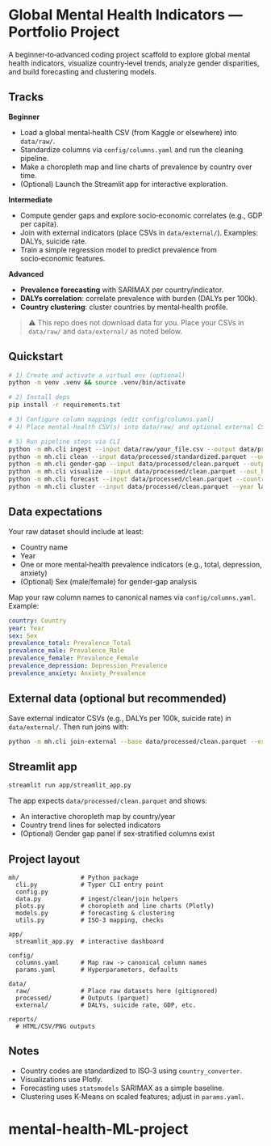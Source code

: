 
# Global Mental Health Indicators — Portfolio Project

A beginner‑to‑advanced coding project scaffold to explore global mental health indicators, visualize country‑level trends, analyze gender disparities, and build forecasting and clustering models.

## Tracks

**Beginner**
- Load a global mental‑health CSV (from Kaggle or elsewhere) into `data/raw/`.
- Standardize columns via `config/columns.yaml` and run the cleaning pipeline.
- Make a choropleth map and line charts of prevalence by country over time.
- (Optional) Launch the Streamlit app for interactive exploration.

**Intermediate**
- Compute gender gaps and explore socio‑economic correlates (e.g., GDP per capita).
- Join with external indicators (place CSVs in `data/external/`). Examples: DALYs, suicide rate.
- Train a simple regression model to predict prevalence from socio‑economic features.

**Advanced**
- **Prevalence forecasting** with SARIMAX per country/indicator.
- **DALYs correlation**: correlate prevalence with burden (DALYs per 100k).
- **Country clustering**: cluster countries by mental‑health profile.

> ⚠️ This repo does not download data for you. Place your CSVs in `data/raw/` and `data/external/` as noted below.

## Quickstart

```bash
# 1) Create and activate a virtual env (optional)
python -m venv .venv && source .venv/bin/activate

# 2) Install deps
pip install -r requirements.txt

# 3) Configure column mappings (edit config/columns.yaml)
# 4) Place mental-health CSV(s) into data/raw/ and optional external CSV(s) into data/external/

# 5) Run pipeline steps via CLI
python -m mh.cli ingest --input data/raw/your_file.csv --output data/processed/standardized.parquet --config config/columns.yaml
python -m mh.cli clean --input data/processed/standardized.parquet --output data/processed/clean.parquet
python -m mh.cli gender-gap --input data/processed/clean.parquet --output reports/gender_gap.csv
python -m mh.cli visualize --input data/processed/clean.parquet --out_html reports/overview.html
python -m mh.cli forecast --input data/processed/clean.parquet --country "United States" --indicator prevalence_total --steps 5 --out_png reports/forecast_USA.png
python -m mh.cli cluster --input data/processed/clean.parquet --year latest --k 5 --out_csv reports/clusters.csv
```

## Data expectations

Your raw dataset should include at least:
- Country name
- Year
- One or more mental‑health prevalence indicators (e.g., total, depression, anxiety)
- (Optional) Sex (male/female) for gender‑gap analysis

Map your raw column names to canonical names via `config/columns.yaml`. Example:

```yaml
country: Country
year: Year
sex: Sex
prevalence_total: Prevalence_Total
prevalence_male: Prevalence_Male
prevalence_female: Prevalence_Female
prevalence_depression: Depression_Prevalence
prevalence_anxiety: Anxiety_Prevalence
```

## External data (optional but recommended)

Save external indicator CSVs (e.g., DALYs per 100k, suicide rate) in `data/external/`. Then run joins with:

```bash
python -m mh.cli join-external --base data/processed/clean.parquet --external data/external/dalys.csv --key country_iso3 year
```

## Streamlit app

```bash
streamlit run app/streamlit_app.py
```

The app expects `data/processed/clean.parquet` and shows:
- An interactive choropleth map by country/year
- Country trend lines for selected indicators
- (Optional) Gender gap panel if sex‑stratified columns exist

## Project layout

```
mh/                 # Python package
  cli.py            # Typer CLI entry point
  config.py
  data.py           # ingest/clean/join helpers
  plots.py          # choropleth and line charts (Plotly)
  models.py         # forecasting & clustering
  utils.py          # ISO-3 mapping, checks

app/
  streamlit_app.py  # interactive dashboard

config/
  columns.yaml      # Map raw -> canonical column names
  params.yaml       # Hyperparameters, defaults

data/
  raw/              # Place raw datasets here (gitignored)
  processed/        # Outputs (parquet)
  external/         # DALYs, suicide rate, GDP, etc.

reports/
  # HTML/CSV/PNG outputs
```

## Notes

- Country codes are standardized to ISO‑3 using `country_converter`.
- Visualizations use Plotly.
- Forecasting uses `statsmodels` SARIMAX as a simple baseline.
- Clustering uses K‑Means on scaled features; adjust in `params.yaml`.
# mental-health-ML-project
